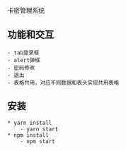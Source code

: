 卡密管理系统

## 功能和交互
~~~
- tab登录框
- alert弹框
- 密码修改
- 退出
- 表格共用，对应不同数据和表头实现共用表格
~~~

## 安装
~~~
* yarn install
	- yarn start
* npm install
	- npm start
~~~
